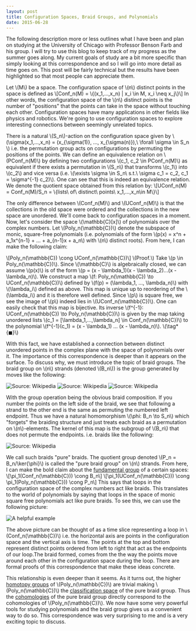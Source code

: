 ```yaml
---
layout: post
title: Configuration Spaces, Braid Groups, and Polynomials
date: 2015-06-28
---
```


The following description more or less outlines what I have been and
plan on studying at the University of Chicago with Professor Benson Farb and his group.
I will try to use this blog to keep track of my progress as the summer goes along.
My current goals of study are a bit more specific than simply looking at this
correspondence and so I will go into more detail as time goes on. This post will
be fairly technical but the results have been highlighted so that most people can
appreciate them.

Let \\(M\\) be a space. The configuration space of \\(n\\) distinct points in the space is defined as
\\[Conf_n(M) = \\{(x_1,...,x_n) | x_i \in M, x_i \neq x_j\\}\\]
In other words, the configuration space of the \\(n\\) distinct points is the number of "positions" that the points
can take in the space without touching each other. Configuration spaces have many applications in other fields like
physics and robotics. We're going to use configuration spaces to explore interesting connections between seemingly unrelated
topics.

There is a natural \\(S_n\\)-action on the configuration space given
by \\(\sigma(x_1,...,x_n) = (x_{\sigma(1)}, ..., x_{\sigma(n)}),\ \forall \sigma \in S_n \\)
i.e. the permutation group acts on configurations by permuting the positions of the points. We can define an
equivalence relation on \\(PConf_n(M)\\) by defining two configurations \\(c_1, c_2 \in PConf_n(M)\\) as equivalent if there exists
a permutation in \\(S_n\\) that transforms \\(c_1\\) into \\(c_2\\) and vice versa
(i.e. \\(\exists \sigma \in S_n\ s.t.\ \sigma c_1 = c_2, c_1 = \sigma^{-1} c_2)\\).
One can see that this is indeed an equivalence relation. We denote the quotient space obtained from this relation by:
\\[UConf_n(M) = Conf_n(M)/S_n = \\{lists\ of\ distinct\ points\ x_1,...,x_n\in M\\}\\]

The only difference between \\(Conf_n(M)\\) and \\(UConf_n(M)\\) is that the collections in the old space were ordered
and the collections in the new space are unordered. We'll come back to configuration spaces in a moment. Now, let's consider the
space \\(\mathbb{C}[x]\\) of polynomials over the complex numbers. Let \\(Poly_n(\mathbb{C})\\) denote the subspace of monic, square-free
polynomials (i.e. polynomials of the form \\(p(x) = x^n + a_1x^{n-1} + ... + a_{n-1}x + a_n\\) with \\(n\\) distinct roots).
From here, I can make the following claim:


\\[Poly_n(\mathbb{C}) \cong UConf_n(\mathbb{C})\\]
\\(Proof.\\) Take \\(p \in Poly_n(\mathbb{C})\\). Since \\(\mathbb{C}\\) is algebraically closed, we can assume \\(p(x)\\) is of the form
\\(p = (x - \lambda_1)(x - \lambda_2)...(x - \lambda_n)\\). We construct a map \\(f: Poly_n(\mathbb{C}) \to UConf_n(\mathbb{C})\\) defined
by \\(f(p) = (\lambda_1, ..., \lambda_n)\\) with \\(\lambda_i\\) defined as above. This map is unique up to reordering of the \\(\lambda_i\\)
and it is therefore well defined. Since \\(p\\) is square free, we see the image of \\(p\\) indeed lies in \\(UConf_n(\mathbb{C})\\). One can easily check
that this map is bijective. Its inverse \\(f^{-1}: UConf_n(\mathbb{C}) \to Poly_n(\mathbb{C})\\) is given by the map taking unordered
lists \\(c_1 = [\lambda_1,...,\lambda_n] \in Conf_n(\mathbb{C})\\) to the polynomial \\(f^{-1}(c_1) = (x - \lambda_1) ... (x - \lambda_n)\\). \\(\tag*{$\blacksquare$}\\)

With this fact, we have established a connection between distinct unordered points in the complex plane with the space of polynomials over it. The importance of this
correspondence is deeper than it appears on the surface. To discuss why, we must introduce the topic of braid groups. The braid group on \\(n\\) strands (denoted
\\(B_n\\)) is the group
generated by moves like the following:

![Source: Wikipedia](https://upload.wikimedia.org/wikipedia/commons/3/33/Braid_s3.png)
![Source: Wikipedia](https://upload.wikimedia.org/wikipedia/commons/3/31/Braid_s2.png)
![Source: Wikipedia](https://upload.wikimedia.org/wikipedia/commons/e/e0/Braid_s1.png)

With the group operation being the obvious braid composition. If you number the points on the left side of the braid, we see that following a strand to the other
end is the same as permuting the numbered left endpoint. Thus we have a natural homomorphism \\(\phi: B_n \to S_n\\) which "forgets" the braiding structure and just treats each braid as a
permutation on \\(n\\)-elements. The kernel of this map is the subgroup of \\(B_n\\) that does not permute the endpoints. i.e. braids like the following:

![Source: Wikipedia](https://upload.wikimedia.org/wikipedia/commons/7/77/Braid_s3_inv_squared.png)

We call such braids "pure" braids. The quotient group denoted \\(P_n = B_n/\ker{\phi}\\) is called the "pure braid group" on \\(n\\) strands. From here, I can make the
bold claim about the [fundamental group](https://en.wikipedia.org/wiki/Fundamental_group) of a certain spaces:
\\[\pi_1(Conf_n(\mathbb{C})) \cong B_n\\]
\\[\pi_1(UConf_n(\mathbb{C})) \cong \pi_1(Poly_n(\mathbb{C})) \cong P_n\\]
This says that loops in the configuration space of the complex numbers act like braids. This translates to the world of polynomials by saying that loops in the space of monic
square free polynomials act like pure braids. To see this, we can use the following picture:

![A helpful example]({{site.url}}/assets/loop.png)

The above picture can be thought of as a time slice representing a loop in \\(Conf_n(\mathbb{C})\\) i.e. the horizontal axis are points in the configuration space and the vertical axis is time. The points at the top and bottom represent distinct points ordered from left to right that act as the endpoints of our loop.The braid formed, comes from the the way the points move around each other in the configuration space during the loop. There are formal proofs of this correspondence that make these ideas concrete.

This relationship is even deeper than it seems. As it turns out, the higher [homotopy groups](https://en.wikipedia.org/wiki/Homotopy_group) of \\(Poly_n(\mathbb{C})\\) are trivial making \\(Poly_n(\mathbb{C})\\) the [classification space](https://en.wikipedia.org/wiki/Eilenberg%E2%80%93MacLane_space) of the pure braid group. Thus the [cohomologies](https://en.wikipedia.org/wiki/Cohomology) of the pure braid group directly correspond to the cohomologies of \\(Poly_n(\mathbb{C})\\). We now have some very powerful tools for studying polynomials and the braid group gives us a convenient way to do so. This correspondence was very surprising to me and is a very exciting topic to discuss.
